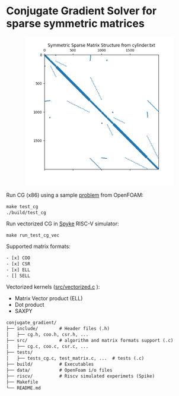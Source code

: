 # Conjugate Gradient Solver for sparse symmetric matrices 

<!-- ![image info](./media/cylinder.png =100x100) -->
<p align="center">
<img src="media/cylinder.png" width="400">
</p>

Run CG (x86) using a sample [problem](https://www.openfoam.com/documentation/tutorial-guide/2-incompressible-flow/2.2-flow-around-a-cylinder) from OpenFOAM:

```text
make test_cg
./build/test_cg  
```

Run vectorized CG in [Spyke](https://github.com/riscv-software-src/riscv-isa-sim) RISC-V simulator:
```
make run_test_cg_vec
```

Supported matrix formats: 
```text
- [x] COO
- [x] CSR
- [x] ELL 
- [] SELL
```

Vectorized kernels ([src/vectorized.c](src/vectorized.c) ): 
- Matrix Vector product (ELL)
- Dot product 
- SAXPY


```text
conjugate_gradient/
├── include/        # Header files (.h)
│   ├── cg.h, coo.h, csr.h, ...
├── src/            # algorithm and matrix formats support (.c)
│   ├── cg.c, coo.c, csr.c, ...
├── tests/          
│   ├── tests_cg.c, test_matrix.c, ...  # tests (.c)
├── build/          # Executables 
├── data/           # OpenFoam i/o files
├── riscv/          # Riscv simulated experimets (Spike)
├── Makefile        
└── README.md       
```
